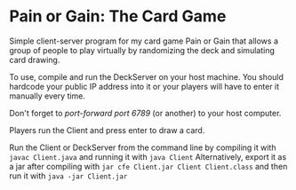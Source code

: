 # Pain or Gain: The Card Game

Simple client-server program for my card game Pain or Gain that allows a group of people to play virtually by randomizing the deck and simulating card drawing.

To use, compile and run the DeckServer on your host machine. You should hardcode your public IP address into it or your players will have to enter it manually every time.

Don't forget to *port-forward port 6789* (or another) to your host computer.

Players run the Client and press enter to draw a card.

Run the Client or DeckServer from the command line by compiling it with `javac Client.java` and running it with `java Client`
Alternatively, export it as a jar after compiling with `jar cfe Client.jar Client Client.class` and then run it with `java -jar Client.jar`
